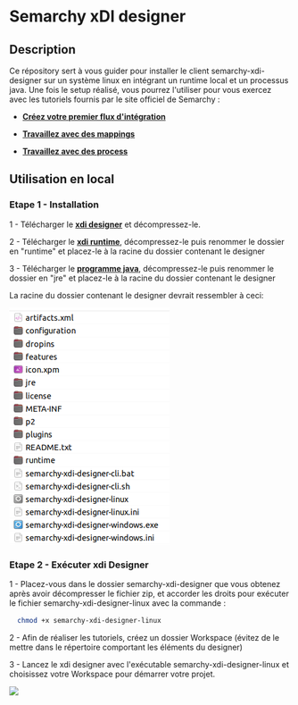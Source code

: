 
#  Semarchy xDI designer

## Description

Ce répository sert à vous guider pour installer le client semarchy-xdi-designer sur un système linux en intégrant un runtime local et un processus java. Une fois le setup réalisé, vous pourrez l'utiliser pour vous exercez avec les tutoriels fournis par le site officiel de Semarchy : 

- [**Créez votre premier flux d'intégration**](https://www.semarchy.com/tutorials-content/create-your-first-data-flow/#0)
  
- [**Travaillez avec des mappings**](https://www.semarchy.com/tutorials-content/work-with-mappings/#0)

- [**Travaillez avec des process**](https://docs.docker.com/engine/install/ubuntu/)


## Utilisation en local

### Etape 1 - Installation

1 -  Télécharger le [**xdi designer**](https://www.semarchy.com/downloads/products/2024.1/semarchy-xdi-designer-windows-linux-2024.1.1-20240117_105703.zip) et décompressez-le.

2 -  Télécharger le [**xdi runtime**](https://www.semarchy.com/downloads/products/2024.1/semarchy-xdi-runtime-2024.1.1-20240117_105703.zip), décompressez-le puis renommer le dossier en "runtime" et placez-le à la racine du dossier contenant le designer

3 - Télécharger le [**programme java**](https://download.java.net/java/GA/jdk21.0.2/f2283984656d49d69e91c558476027ac/13/GPL/openjdk-21.0.2_linux-x64_bin.tar.gz), décompressez-le puis renommer le dossier en "jre" et placez-le à la racine du dossier contenant le designer

La racine du dossier contenant le designer devrait ressembler à ceci:

![](screenshots/racine.png)

### Etape 2 - Exécuter xdi Designer

1 -  Placez-vous dans le dossier semarchy-xdi-designer que vous obtenez après avoir décompresser le fichier zip, et accorder les droits pour exécuter le fichier semarchy-xdi-designer-linux avec la commande : 

```bash
  chmod +x semarchy-xdi-designer-linux
```

2 -  Afin de réaliser les tutoriels, créez un dossier Workspace (évitez de le mettre dans le répertoire comportant les éléments du designer)

3 - Lancez le xdi designer avec l'exécutable semarchy-xdi-designer-linux et choisissez votre Workspace pour démarrer votre projet.

![](screenshots/fenêtre.png)





